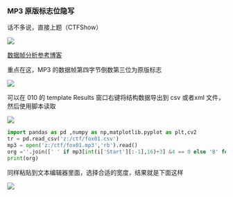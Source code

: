 ### MP3 原版标志位隐写

话不多说，直接上题（CTFShow）

![](https://pic1.imgdb.cn/item/6872249758cb8da5c8a22313.png)

[数据帧分析参考博客](https://www.cnblogs.com/shakin/p/4012780.html)

重点在这，MP3 的数据帧第四字节倒数第三位为原版标志

![](https://pic1.imgdb.cn/item/687224cf58cb8da5c8a22f85.png)

可以在 010 的 template Results 窗口右键将结构数据导出到 csv 或者xml 文件，然后使用脚本读取

![](https://pic1.imgdb.cn/item/687224fd58cb8da5c8a23c45.png)

```python
import pandas as pd ,numpy as np,matplotlib.pyplot as plt,cv2 
tr = pd.read_csv('z:/ctf/fox01.csv')
mp3 = open('z:/ctf/fox01.mp3','rb').read()  
org =''.join([' ' if mp3[int(i['Start'][:-1],16)+3] &4 == 0 else '8' for _,i in tr[tr['Name'].str.startswith('struct MPEG_FRAME')].iterrows()])
print(org)
```

同样粘贴到文本编辑器里面，选择合适的宽度，结果就是下面这样

![](https://pic1.imgdb.cn/item/6872254158cb8da5c8a24e06.png)

